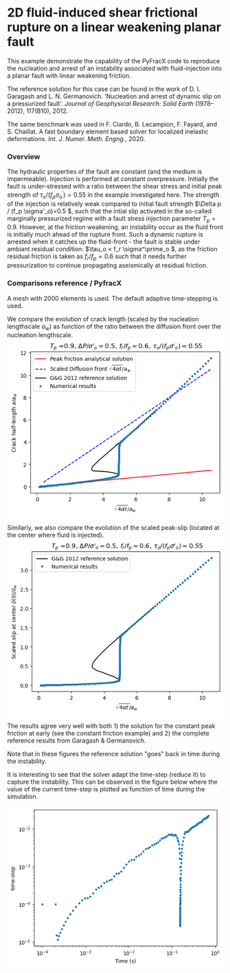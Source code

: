 # 2D fluid-induced shear frictional rupture on a linear weakening planar fault

This example demonstrate the capability of the PyFracX code to reproduce the nucleation and arrest of an instability associated with fluid-injection into a planar fault with linear weakening friction.


The reference solution for this case can be found in the work of 
D. I. Garagash and L. N. Germanovich. 'Nucleation and arrest of dynamic slip on a pressurized fault'. *Journal of Geophysical Research: Solid Earth* (1978–2012), 117(B10), 2012.

The same benchmark was used in F. Ciardo, B. Lecampion, F. Fayard, and S. Chaillat. A fast boundary element based solver for localized inelastic deformations. *Int. J. Numer. Meth. Engng.*, 2020.

### Overview
The hydraulic properties of the fault are constant (and the medium is impermeable). Injection is performed at constant overpressure. Initially the fault is under-stressed with a ratio between the shear stress and initial peak strength of $\tau_o / (f_p \sigma^\prime_o) =0.55$ in the example investigated here. 
The strength of the injection is relatively weak compared to initial fault strength $\Delta p / (f_p \sigma'_o)=0.5 $, such that the intial slip activated in the so-called marginally pressurized regime with a fault stress injection parameter $T_p=0.9$. However, at the friction weakening, an instability occur as the fluid front is initially much ahead of the rupture front. Such a dynamic rupture is arrested when it catches up the fluid-front - the fault is stable under ambiant residual condition: $\tau_o < f_r \sigma^\prime_o $, as the friction residual friction is taken as $f_r /f_p =  0.6$  such that 
it needs further pressurization to continue propagating aseismically at residual friction. 

### Comparisons reference / PyfracX

A mesh with 2000 elements is used. The default adaptive time-stepping is used. 

We compare the evolution of crack length (scaled by the nucleation lengthscale $a_w$) as function of the ratio between the diffusion front over the nucleation lengthscale. 
![Scaled Crack Length ](./CrackLength.png)

Similarly, we also compare the evolution of the scaled peak-slip (located at the center where fluid is injected).
![Scaled Peak Slip ](./PeakSlip.png)

The results agree very well with both 1) the solution for the constant peak friction at early (see the constant friction example) and 2) the complete reference results from Garagash & Germanovich.

Note that in these figures the reference solution "goes" back in time during the instability. 

It is interesting to see that the solver adapt the time-step (reduce it) to capture the instability. 
This can be observed in the figure below where the value of the current time-step is plotted as function of time during the simulation. 

![Evolution of time step during the simulation ](./TimeStepEvol.png)